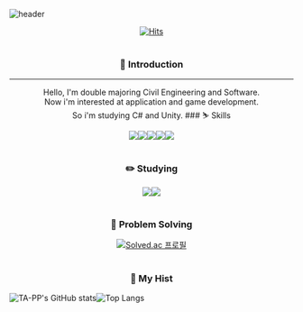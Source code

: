 ![header](https://capsule-render.vercel.app/api?type=waving&color=auto&height=300&section=header&text=Hi%20I'm%20SeungWoo%20✌️&fontSize=40)

<div align="center">
 
 [![Hits](https://hits.seeyoufarm.com/api/count/incr/badge.svg?url=https%3A%2F%2Fgithub.com%2FTA-PP&count_bg=%233DA2C8&title_bg=%23555555&icon=&icon_color=%23E7E7E7&title=hits&edge_flat=false)](https://hits.seeyoufarm.com)
 <br/>
 <br/>
 ### 🐂 Introduction
 <hr/>
 Hello, I'm double majoring Civil Engineering and Software.<br/>
 Now i'm interested at application and game development.<br/> 
 So i'm studying C# and Unity. 
 ### ⛷️ Skills

 <img src="https://img.shields.io/badge/Android Studio-3DDC84?style=for-the-badge&logo=Android Studio&logoColor=white"/><img src="https://img.shields.io/badge/Flutter-02569B?style=for-the-badge&logo=Flutter&logoColor=white"/><img src="https://img.shields.io/badge/C Sharp-239120?style=for-the-badge&logo=C Sharp&logoColor=white"/><img src="https://img.shields.io/badge/Unity-FFFFFF?style=for-the-badge&logo=Unity&logoColor=black"/><img src="https://img.shields.io/badge/Python-3776AB?style=for-the-badge&logo=Python&logoColor=white"/>
 <br/>
 <br/>
 ### ✏️ Studying
 
 <img src="https://img.shields.io/badge/C Sharp-239120?style=for-the-badge&logo=C Sharp&logoColor=white"/><img src="https://img.shields.io/badge/Unity-FFFFFF?style=for-the-badge&logo=Unity&logoColor=black"/>
 <br/>
 <br/>
 ### 💪 Problem Solving
 
 [![Solved.ac
 프로필](http://mazassumnida.wtf/api/generate_badge?boj=kgrewd)](https://solved.ac/kgrewd)
 <br/>
 <br/>
 ### 📜 My Hist
 
</div>

![TA-PP's GitHub stats](https://github-readme-stats.vercel.app/api?username=TA-PP&show_icons=true&theme=tokyonight)![Top Langs](https://github-readme-stats.vercel.app/api/top-langs/?username=TA-PP&layout=compact&theme=tokyonight)

<!--
**TA-PP/TA-PP** is a ✨ _special_ ✨ repository because its `README.md` (this file) appears on your GitHub profile.

Here are some ideas to get you started:

- 🔭 I’m currently working on ...
- 🌱 I’m currently learning ...
- 👯 I’m looking to collaborate on ...
- 🤔 I’m looking for help with ...
- 💬 Ask me about ...
- 📫 How to reach me: ...
- 😄 Pronouns: ...
- ⚡ Fun fact: ...
-->
